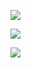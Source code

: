 ![](https://github-readme-stats.vercel.app/api?username=loitietu&count_private=true&show_icons=true&theme=transparent)

![](https://github-readme-stats.vercel.app/api/top-langs/?username=loitietu&layout=compact&theme=transparent)

![](https://github-readme-stats.vercel.app/api/wakatime?username=loitietu\&layout=compact)
